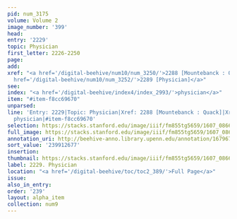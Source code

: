 ```yaml
---
pid: num_3175
volume: Volume 2
image_number: '399'
head:
entry: '2229'
topic: Physician
first_letter: 2226-2250
page:
add:
xref: "<a href='/digital-beehive/num10/num_3250/'>2288 [Mountebanck : Quack]</a>|<a
  href='/digital-beehive/num10/num_3252/'>2289 [Physician]</a>"
see:
index: "<a href='/digital-beehive/index4/index_2993/'>physician</a>"
item: "#item-f8cc69670"
unparsed:
line: 'Entry: 2229|Topic: Physician|Xref: 2288 [Mountebanck : Quack]|Xref: 2289 [Physician]|Index:
  physician|#item-f8cc69670'
selection: https://stacks.stanford.edu/image/iiif/fm855tg5659/1607_0866/345,2677,2814,1201/full/0/default.jpg
full_image: https://stacks.stanford.edu/image/iiif/fm855tg5659/1607_0866/full/full/0/default.jpg
annotation_uri: http://beehive-anno.library.upenn.edu/annotation/1679676359582
sort_value: '239912677'
insertion:
thumbnail: https://stacks.stanford.edu/image/iiif/fm855tg5659/1607_0866/345,2677,600,180/250,/0/default.jpg
label: 2229. Physician
location: "<a href='/digital-beehive/toc/toc2_389/'>Full Page</a>"
issue:
also_in_entry:
order: '239'
layout: alpha_item
collection: num9
---
```

